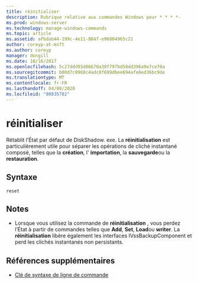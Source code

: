 ```yaml
---
title: réinitialiser
description: Rubrique relative aux commandes Windows pour * * * *-
ms.prod: windows-server
ms.technology: manage-windows-commands
ms.topic: article
ms.assetid: afbdab44-199c-4e11-884f-e96804965c21
author: coreyp-at-msft
ms.author: coreyp
manager: dongill
ms.date: 10/16/2017
ms.openlocfilehash: 5c27ddd93d06670a30f797bd58dd396a9e7ce70a
ms.sourcegitcommit: b00d7c8968c4adc8f699dbee694afe6ed36bc9de
ms.translationtype: MT
ms.contentlocale: fr-FR
ms.lasthandoff: 04/08/2020
ms.locfileid: "80835782"
---
```

# <a name="reset"></a>réinitialiser



Rétablit l’État par défaut de DiskShadow. exe. La **réinitialisation** est particulièrement utile pour séparer les opérations de cliché instantané composé, telles que la **création**, l' **importation**, la **sauvegarde**ou la **restauration**.

## <a name="syntax"></a>Syntaxe

```
reset
```

## <a name="remarks"></a>Notes

-   Lorsque vous utilisez la commande de **réinitialisation** , vous perdez l’État à partir de commandes telles que **Add**, **Set**, **Load**ou **writer**. La **réinitialisation** libère également les interfaces IVssBackupComponent et perd les clichés instantanés non persistants.

## <a name="additional-references"></a>Références supplémentaires

- [Clé de syntaxe de ligne de commande](command-line-syntax-key.md)